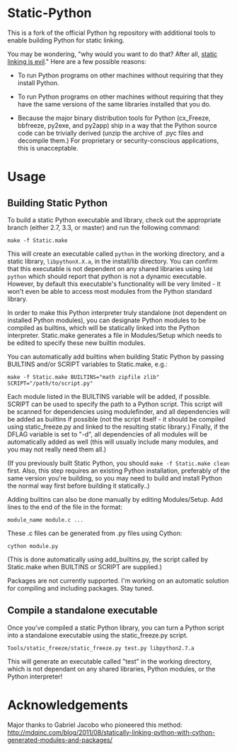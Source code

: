 Static-Python
=============

This is a fork of the official Python hg repository with additional tools to 
enable building Python for static linking.

You may be wondering, "why would you want to do that? After all, [static linking 
is evil](http://www.akkadia.org/drepper/no_static_linking.html)." Here are a few 
possible reasons:

  * To run Python programs on other machines without requiring that they install
    Python.

  * To run Python programs on other machines without requiring that they have
    the same versions of the same libraries installed that you do.

  * Because the major binary distribution tools for Python (cx_Freeze, bbfreeze, 
    py2exe, and py2app) ship in a way that the Python source code can be 
    trivially derived (unzip the archive of .pyc files and decompile them.) For
    proprietary or security-conscious applications, this is unacceptable.


Usage
=====

Building Static Python
----------------------

To build a static Python executable and library, check out the appropriate branch
(either 2.7, 3.3, or master) and run the following command:

    make -f Static.make

This will create an executable called `python` in the working directory, and a 
static library, `libpythonX.X.a`, in the install/lib directory. You can confirm 
that this executable is not dependent on any shared libraries using `ldd python` 
which should report that python is not a dynamic executable. However, by default 
this executable's functionality will be very limited - it won't even be able to 
access most modules from the Python standard library.

In order to make this Python interpreter truly standalone (not dependent on 
installed Python modules), you can designate Python modules to be compiled as 
builtins, which will be statically linked into the Python interpreter. 
Static.make generates a file in Modules/Setup which needs to be edited to 
specify these new builtin modules.

You can automatically add builtins when building Static Python by passing 
BUILTINS and/or SCRIPT variables to Static.make, e.g.:

    make -f Static.make BUILTINS="math zipfile zlib" SCRIPT="/path/to/script.py"

Each module listed in the BUILTINS variable will be added, if possible. SCRIPT 
can be used to specify the path to a Python script. This script will be scanned 
for dependencies using modulefinder, and all dependencies will be added as 
builtins if possible (not the script itself - it should be compiled using 
static_freeze.py and linked to the resulting static library.) Finally, if the 
DFLAG variable is set to "-d", all dependencies of all modules will be 
automatically added as well (this will usually include many modules, and you may 
not really need them all.)

(If you previously built Static Python, you should `make -f Static.make clean` 
first. Also, this step requires an existing Python installation, preferably of 
the same version you're building, so you may need to build and install Python 
the normal way first before building it statically..)

Adding builtins can also be done manually by editing Modules/Setup. Add lines to
the end of the file in the format:

    module_name module.c ...

These .c files can be generated from .py files using Cython:

    cython module.py

(This is done automatically using add_builtins.py, the script called by 
Static.make when BUILTINS or SCRIPT are supplied.)

Packages are not currently supported. I'm working on an automatic solution for 
compiling and including packages. Stay tuned.


Compile a standalone executable
-------------------------------

Once you've compiled a static Python library, you can turn a Python script into 
a standalone executable using the static_freeze.py script.

    Tools/static_freeze/static_freeze.py test.py libpython2.7.a

This will generate an executable called "test" in the working directory, which 
is not dependant on any shared libraries, Python modules, or the Python 
interpreter!


Acknowledgements
================

Major thanks to Gabriel Jacobo who pioneered this method: 
<http://mdqinc.com/blog/2011/08/statically-linking-python-with-cython-generated-modules-and-packages/>
